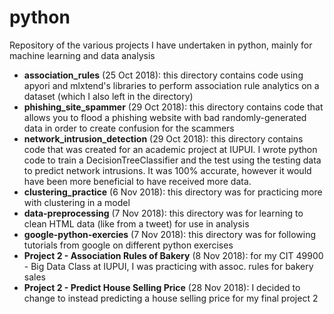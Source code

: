 # python
Repository of the various projects I have undertaken in python, mainly for machine learning and data analysis
- **association_rules** (25 Oct 2018): this directory contains code using apyori and mlxtend's libraries to perform association rule analytics on a dataset (which I also left in the directory)
- **phishing_site_spammer** (29 Oct 2018): this directory contains code that allows you to flood a phishing website with bad randomly-generated data in order to create confusion for the scammers
- **network_intrusion_detection** (29 Oct 2018): this directory contains code that was created for an academic project at IUPUI. I wrote python code to train a DecisionTreeClassifier and the test using the testing data to predict network intrusions. It was 100% accurate, however it would have been more beneficial to have received more data.
- **clustering_practice** (6 Nov 2018): this directory was for practicing more with clustering in a model
- **data-preprocessing** (7 Nov 2018): this directory was for learning to clean HTML data (like from a tweet) for use in analysis
- **google-python-exercies** (7 Nov 2018): this directory was for following tutorials from google on different python exercises
- **Project 2 - Association Rules of Bakery** (8 Nov 2018): for my CIT 49900 - Big Data Class at IUPUI, I was practicing with assoc. rules for bakery sales
- **Project 2 - Predict House Selling Price** (28 Nov 2018): I decided to change to instead predicting a house selling price for my final project 2
